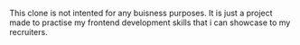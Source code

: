 This clone is not intented for any buisness purposes.
It is just a project made to practise my frontend development skills that i can showcase to my recruiters.
